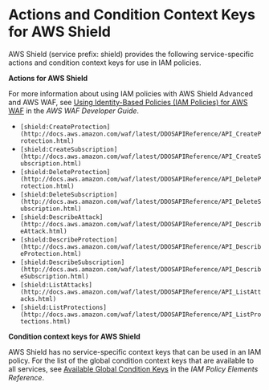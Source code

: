 # Actions and Condition Context Keys for AWS Shield<a name="list_shield"></a>

AWS Shield \(service prefix: shield\) provides the following service\-specific actions and condition context keys for use in IAM policies\.

**Actions for AWS Shield**

For more information about using IAM policies with AWS Shield Advanced and AWS WAF, see [Using Identity\-Based Policies \(IAM Policies\) for AWS WAF](http://docs.aws.amazon.com/waf/latest/developerguide/access-control-identity-based.html) in the *AWS WAF Developer Guide*\.
+ `[shield:CreateProtection](http://docs.aws.amazon.com/waf/latest/DDOSAPIReference/API_CreateProtection.html)`
+ `[shield:CreateSubscription](http://docs.aws.amazon.com/waf/latest/DDOSAPIReference/API_CreateSubscription.html)`
+ `[shield:DeleteProtection](http://docs.aws.amazon.com/waf/latest/DDOSAPIReference/API_DeleteProtection.html)`
+ `[shield:DeleteSubscription](http://docs.aws.amazon.com/waf/latest/DDOSAPIReference/API_DeleteSubscription.html)`
+ `[shield:DescribeAttack](http://docs.aws.amazon.com/waf/latest/DDOSAPIReference/API_DescribeAttack.html)`
+ `[shield:DescribeProtection](http://docs.aws.amazon.com/waf/latest/DDOSAPIReference/API_DescribeProtection.html)`
+ `[shield:DescribeSubscription](http://docs.aws.amazon.com/waf/latest/DDOSAPIReference/API_DescribeSubscription.html)`
+ `[shield:ListAttacks](http://docs.aws.amazon.com/waf/latest/DDOSAPIReference/API_ListAttacks.html)`
+ `[shield:ListProtections](http://docs.aws.amazon.com/waf/latest/DDOSAPIReference/API_ListProtections.html)`

**Condition context keys for AWS Shield**

AWS Shield has no service\-specific context keys that can be used in an IAM policy\. For the list of the global condition context keys that are available to all services, see [Available Global Condition Keys](reference_policies_condition-keys.md#AvailableKeys) in the *IAM Policy Elements Reference*\.